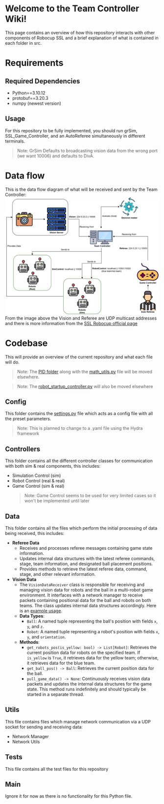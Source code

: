 # Welcome to the Team Controller Wiki!

This page contains an overview of how this repository interacts with other components of Robocup SSL and a brief explanation of what is contained in each folder in src.

# Requirements

## Required Dependencies

- Python==3.10.12
- protobuf==3.20.3
- numpy (newest version)

## Usage

For this repository to be fully implemented, you should run grSim, SSL_Game_Controller, and an AutoReferee simultaneously in different terminals.

> Note: GrSim Defaults to broadcasting vision data from the wrong port (we want 10006) and defaults to DivA.

# Data flow

This is the data flow diagram of what will be received and sent by the Team Controller:
![Dataflow Diagram](docs/SSL_dataflow%20diagram.jpg)
From the image above the Vision and Referee are UDP multicast addresses and there is more information from the [SSL Robocup official page](https://ssl.robocup.org/league-software/#:~:text=Simulation%20Protocol.-,Standard%20Network%20Parameters,-Protocol)

# Codebase

This will provide an overview of the current repository and what each file will do.

> Note: The [PID folder](https://github.com/ICRS-RoboCup-SSL/Team_Controller/tree/main/src/pid) along with the [math_utils.py](https://github.com/ICRS-RoboCup-SSL/Team_Controller/blob/main/src/utils/math_utils.py) file will be moved elsewhere.

> Note: The [robot_startup_controller.py](https://github.com/ICRS-RoboCup-SSL/Team_Controller/blob/main/src/controllers/robot_startup_controller.py) will also be moved elsewhere

## Config

This folder contains the [settings.py](https://github.com/ICRS-RoboCup-SSL/Team_Controller/blob/main/src/config/settings.py) file which acts as a config file with all the preset parameters.

> Note: This is planned to change to a .yaml file using the Hydra framework

## Controllers

This folder contains all the different controller classes for communication with both sim & real components, this includes:

- Simulation Control (sim)
- Robot Control (real & real)
- Game Control (sim & real)
  > Note: Game Control seems to be used for very limited cases so it won't be implemented until later

## Data

This folder contains all the files which perform the initial processing of data being received, this includes:

- **Referee Data**
  - Receives and processes referee messages containing game state information.
  - Updates internal data structures with the latest referee commands, stage, team information, and designated ball placement positions.
  - Provides methods to retrieve the latest referee data, command, stage, and other relevant information.
- **Vision Data**
  - The `VisionDataReceiver` class is responsible for receiving and managing vision data for robots and the ball in a multi-robot game environment. It interfaces with a network manager to receive packets containing positional data for the ball and robots on both teams. The class updates internal data structures accordingly. Here is an [example usage](src/tests/vision_receiver_test.py).
  - **Data Types**:
    - `Ball`: A named tuple representing the ball's position with fields `x`, `y`, and `z`.
    - `Robot`: A named tuple representing a robot's position with fields `x`, `y`, and `orientation`.
  - **Methods**:
    - `get_robots_pos(is_yellow: bool) -> List[Robot]`: Retrieves the current position data for robots on the specified team. If `is_yellow` is `True`, it retrieves data for the yellow team; otherwise, it retrieves data for the blue team.
    - `get_ball_pos() -> Ball`: Retrieves the current position data for the ball.
    - `pull_game_data() -> None`: Continuously receives vision data packets and updates the internal data structures for the game state. This method runs indefinitely and should typically be started in a separate thread.

## Utils

This file contains files which manage network communication via a UDP socket for sending and receiving data:

- Network Manager
- Network Utils

## Tests

This file contains all the test files for this repository

## Main

Ignore it for now as there is no functionality for this Python file.
